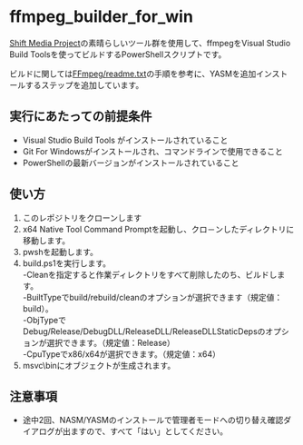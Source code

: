 # ffmpeg_builder_for_win

[Shift Media Project](https://shiftmediaproject.github.io/)の素晴らしいツール群を使用して、ffmpegをVisual Studio Build Toolsを使ってビルドするPowerShellスクリプトです。

ビルドに関しては[FFmpeg/readme\.txt](https://github.com/ShiftMediaProject/FFmpeg/blob/master/SMP/readme.txt)の手順を参考に、YASMを追加インストールするステップを追加しています。

## 実行にあたっての前提条件

* Visual Studio Build Tools がインストールされていること
* Git For Windowsがインストールされ、コマンドラインで使用できること
* PowerShellの最新バージョンがインストールされていること
## 使い方

1. このレポジトリをクローンします
2. x64 Native Tool Command Promptを起動し、クロ－ンしたディレクトリに移動します。
3. pwshを起動します。
4. build.ps1を実行します。<br>
-Cleanを指定すると作業ディレクトリをすべて削除したのち、ビルドします。<br>
-BuiltTypeでbuild/rebuild/cleanのオプションが選択できます（規定値：build）。<br>
-ObjTypeでDebug/Release/DebugDLL/ReleaseDLL/ReleaseDLLStaticDepsのオプションが選択できます。（規定値：Release）<br>
-CpuTypeでx86/x64が選択できます。（規定値：x64）
5. msvc\binにオブジェクトが生成されます。

## 注意事項

* 途中2回、NASM/YASMのインストールで管理者モードへの切り替え確認ダイアログが出ますので、すべて「はい」としてください。
